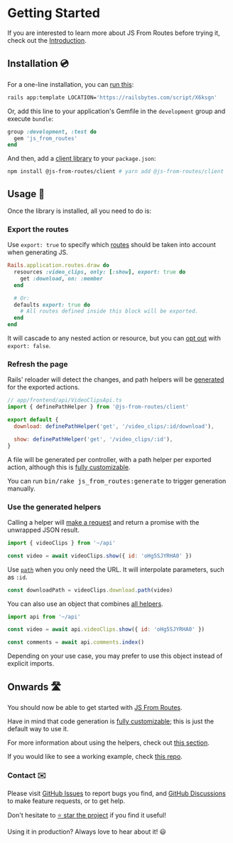 [library]: https://github.com/ElMassimo/js_from_routes
[GitHub Issues]: https://github.com/ElMassimo/js_from_routes/issues?q=is%3Aissue+is%3Aopen+sort%3Aupdated-desc
[GitHub Discussions]: https://github.com/ElMassimo/js_from_routes/discussions
[client]: /client/
[config]: /config/
[rails bytes]: https://railsbytes.com/templates/X6ksgn
[codegen]: /guide/codegen
[path]: /client/#passing-parameters
[request]: /client/#submitting-data
[all helpers]: /config/#all-helpers-file
[ping]: https://github.com/ElMassimo/pingcrm-vite

[development]: /client/
[routes]: https://github.com/ElMassimo/js_from_routes/blob/main/playground/vanilla/config/routes.rb#L6
[export false]: https://github.com/ElMassimo/js_from_routes/blob/main/playground/vanilla/config/routes.rb#L18

# Getting Started

If you are interested to learn more about JS From Routes before trying it, check out the [Introduction](./introduction).

## Installation 💿

For a one-line installation, you can [run this][rails bytes]:

```bash
rails app:template LOCATION='https://railsbytes.com/script/X6ksgn'
```

Or, add this line to your application's Gemfile in the `development` group and execute `bundle`:

```ruby
group :development, :test do
  gem 'js_from_routes'
end
```

And then, add a [client library][client] to your `package.json`:

```bash
npm install @js-from-routes/client # yarn add @js-from-routes/client
```

## Usage 🚀

Once the library is installed, all you need to do is:

### Export the routes

Use `export: true` to specify which [routes] should be taken into account when generating JS.

```ruby {2}
Rails.application.routes.draw do
  resources :video_clips, only: [:show], export: true do
    get :download, on: :member
  end

  # Or:
  defaults export: true do
    # All routes defined inside this block will be exported.
  end
end
```

It will cascade to any nested action or resource, but you can [opt out][export false] with `export: false`.

### Refresh the page

Rails' reloader will detect the changes, and path helpers will be [generated][codegen] for the exported actions.

```js
// app/frontend/api/VideoClipsApi.ts
import { definePathHelper } from '@js-from-routes/client'

export default {
  download: definePathHelper('get', '/video_clips/:id/download'),

  show: definePathHelper('get', '/video_clips/:id'),
}
```

A file will be generated per controller, with a path helper per exported action, although this is [fully customizable][codegen].

You can run <kbd>bin/rake js_from_routes:generate</kbd> to trigger generation manually.

### Use the generated helpers

Calling a helper will [make a request][request] and return a promise with the unwrapped JSON result.

```js
import { videoClips } from '~/api'

const video = await videoClips.show({ id: 'oHg5SJYRHA0' })
```

Use [`path`][path] when you only need the URL. It will interpolate parameters, such as `:id`.

```js
const downloadPath = videoClips.download.path(video)
```

You can also use an object that combines [all helpers].

```js
import api from '~/api'

const video = await api.videoClips.show({ id: 'oHg5SJYRHA0' })

const comments = await api.comments.index()
```

Depending on your use case, you may prefer to use this object instead of explicit imports.

## Onwards 🛣

You should now be able to get started with [JS From Routes][library].

Have in mind that code generation is [fully customizable][codegen]; this is just the default way to use it.

For more information about using the helpers, check out [this section][development].

If you would like to see a working example, check [this repo][ping].

### Contact ✉️

Please visit [GitHub Issues] to report bugs you find, and [GitHub Discussions] to make feature requests, or to get help.

Don't hesitate to [⭐️ star the project][library] if you find it useful!

Using it in production? Always love to hear about it! 😃
